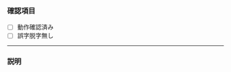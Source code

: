 ### 確認項目

<!--
以下の項目を全て確認し、満たしている場合は
[ ] を [x] に書き換えてください。
-->

- [ ] 動作確認済み
- [ ] 誤字脱字無し

---
### 説明
<!--
プルリクエストの詳細を記述してください。
また、Issueに関連する場合は、#10 の様に紐付けてください。
このプルリクエストで該当のIssueが解決する場合は、
"resolve #10", "close #10"の様に書いてください。
-->

